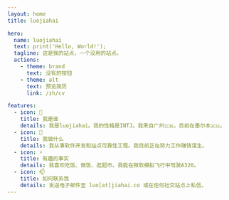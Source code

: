 ```yaml
---
layout: home
title: luojiahai

hero:
  name: luojiahai
  text: print('Hello, World!');
  tagline: 这是我的站点，一个没用的站点。
  actions:
    - theme: brand
      text: 没有的按钮
    - theme: alt
      text: 预览简历
      link: /zh/cv

features:
  - icon: 🤔
    title: 我是谁
    details: 我是luojiahai。我的性格是INTJ。我来自广州🇨🇳，目前在墨尔本🇦🇺。
  - icon: 🔭
    title: 我做什么
    details: 我从事软件开发和站点可靠性工程。我目前正在努力工作赚钱谋生。
  - icon: ⚡
    title: 有趣的事实
    details: 我喜欢吃饭、做饭、逛超市。我能在微软模拟飞行中驾驶A320。
  - icon: 📫
    title: 如何联系我
    details: 发送电子邮件至 luo[at]jiahai.co 或在任何社交站点上私信。
---
```

